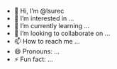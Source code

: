- 👋 Hi, I’m @lsurec
- 👀 I’m interested in ...
- 🌱 I’m currently learning ...
- 💞️ I’m looking to collaborate on ...
- 📫 How to reach me ...
- 😄 Pronouns: ...
- ⚡ Fun fact: ...

<!---
lsurec/lsurec is a ✨ special ✨ repository because its `README.md` (this file) appears on your GitHub profile.
You can click the Preview link to take a look at your changes.
--->
